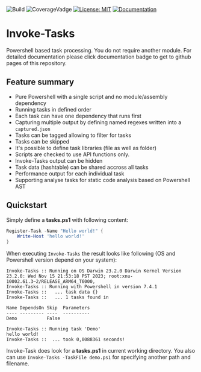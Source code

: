 ![Build](https://github.com/thomas-lehmann-private/Invoke-Tasks/actions/workflows/invoke-tasks-build-actions.yaml/badge.svg) ![CoverageVadge](https://img.shields.io/endpoint?url=https://gist.githubusercontent.com/Nachtfeuer/2279dcc04bff0c1ef7b8038821f23d2e/raw/Invoke-Tasks.json) [![License: MIT](https://img.shields.io/badge/License-MIT-yellow.svg)](https://opensource.org/licenses/MIT) [![Documentation](https://img.shields.io/badge/documentation-ok-%2300ff00)](https://thomas-lehmann-private.github.io/Invoke-Tasks)

# Invoke-Tasks
Powershell based task processing. You do not require another module. For detailed documentation please click documentation badge to get to github pages of this repository.

## Feature summary

 - Pure Powershell with a single script and no module/assembly dependency
 - Running tasks in defined order
 - Each task can have one dependency that runs first
 - Capturing multiple output by defining named regexes written into a `captured.json`
 - Tasks can be tagged allowing to filter for tasks
 - Tasks can be skipped
 - It's possible to define task libraries (file as well as folder)
 - Scripts are checked to use API functions only.
 - Invoke-Tasks output can be hidden
 - Task data (hashtable) can be shared accross all tasks
 - Performance output for each individual task
 - Supporting analyse tasks for static code analysis based on Powershell AST

## Quickstart

Simply define a **tasks.ps1** with following content:

```powershell
Register-Task -Name "Hello world!" {
    Write-Host 'hello world!'
}
```

When executing `Invoke-Tasks` the result looks like following (OS and Powershell version depend on your system):

```
Invoke-Tasks :: Running on OS Darwin 23.2.0 Darwin Kernel Version 23.2.0: Wed Nov 15 21:53:18 PST 2023; root:xnu-10002.61.3~2/RELEASE_ARM64_T6000‚
Invoke-Tasks :: Running with Powershell in version 7.4.1
Invoke-Tasks ::   ... task data {}
Invoke-Tasks ::   ... 1 tasks found in 

Name DependsOn Skip  Parameters
---- --------- ----  ----------
Demo           False 

Invoke-Tasks :: Running task 'Demo'
hello world!
Invoke-Tasks ::  ... took 0,0088361 seconds!
```

Invoke-Task does look for a **tasks.ps1** in current working directory.
You also can use `Invoke-Tasks -TaskFile demo.ps1` for specifying another path
and filename.

